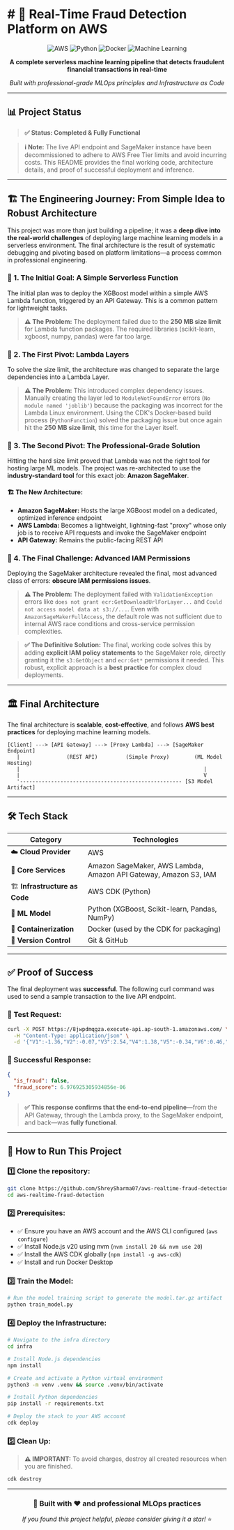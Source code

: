 # # 🚀 Real-Time Fraud Detection Platform on AWS

<div align="center">

![AWS](https://img.shields.io/badge/AWS-%23FF9900.svg?style=for-the-badge&logo=amazon-aws&logoColor=white)
![Python](https://img.shields.io/badge/python-3670A0?style=for-the-badge&logo=python&logoColor=ffdd54)
![Docker](https://img.shields.io/badge/docker-%230db7ed.svg?style=for-the-badge&logo=docker&logoColor=white)
![Machine Learning](https://img.shields.io/badge/ML-XGBoost-green?style=for-the-badge)

**A complete serverless machine learning pipeline that detects fraudulent financial transactions in real-time**

*Built with professional-grade MLOps principles and Infrastructure as Code*

</div>

---

## 📊 Project Status

> **✅ Status: Completed & Fully Functional**

> **ℹ️ Note:** The live API endpoint and SageMaker instance have been decommissioned to adhere to AWS Free Tier limits and avoid incurring costs. This README provides the final working code, architecture details, and proof of successful deployment and inference.

---

## 🏗️ The Engineering Journey: From Simple Idea to Robust Architecture

This project was more than just building a pipeline; it was a **deep dive into the real-world challenges** of deploying large machine learning models in a serverless environment. The final architecture is the result of systematic debugging and pivoting based on platform limitations—a process common in professional engineering.

### 🎯 1. The Initial Goal: A Simple Serverless Function

The initial plan was to deploy the XGBoost model within a simple AWS Lambda function, triggered by an API Gateway. This is a common pattern for lightweight tasks.

> **⚠️ The Problem:** The deployment failed due to the **250 MB size limit** for Lambda function packages. The required libraries (scikit-learn, xgboost, numpy, pandas) were far too large.

### 🔄 2. The First Pivot: Lambda Layers

To solve the size limit, the architecture was changed to separate the large dependencies into a Lambda Layer.

> **⚠️ The Problem:** This introduced complex dependency issues. Manually creating the layer led to `ModuleNotFoundError` errors (`No module named 'joblib'`) because the packaging was incorrect for the Lambda Linux environment. Using the CDK's Docker-based build process (`PythonFunction`) solved the packaging issue but once again hit the **250 MB size limit**, this time for the Layer itself.

### 🎯 3. The Second Pivot: The Professional-Grade Solution

Hitting the hard size limit proved that Lambda was not the right tool for hosting large ML models. The project was re-architected to use the **industry-standard tool** for this exact job: **Amazon SageMaker**.

#### 🏗️ The New Architecture:

- **Amazon SageMaker:** Hosts the large XGBoost model on a dedicated, optimized inference endpoint
- **AWS Lambda:** Becomes a lightweight, lightning-fast "proxy" whose only job is to receive API requests and invoke the SageMaker endpoint
- **API Gateway:** Remains the public-facing REST API

### 🔐 4. The Final Challenge: Advanced IAM Permissions

Deploying the SageMaker architecture revealed the final, most advanced class of errors: **obscure IAM permissions issues**.

> **⚠️ The Problem:** The deployment failed with `ValidationException` errors like `does not grant ecr:GetDownloadUrlForLayer...` and `Could not access model data at s3://...`. Even with `AmazonSageMakerFullAccess`, the default role was not sufficient due to internal AWS race conditions and cross-service permission complexities.

> **✅ The Definitive Solution:** The final, working code solves this by adding **explicit IAM policy statements** to the SageMaker role, directly granting it the `s3:GetObject` and `ecr:Get*` permissions it needed. This robust, explicit approach is a **best practice** for complex cloud deployments.

---

## 🏛️ Final Architecture

The final architecture is **scalable**, **cost-effective**, and follows **AWS best practices** for deploying machine learning models.

```
[Client] ---> [API Gateway] ---> [Proxy Lambda] ---> [SageMaker Endpoint]
   |               (REST API)         (Simple Proxy)        (ML Model Hosting)
   |                                                           |
   |                                                           V
   '---------------------------------------------------- [S3 Model Artifact]
```

---

## 🛠️ Tech Stack

<div align="center">

| Category | Technologies |
|----------|-------------|
| ☁️ **Cloud Provider** | AWS |
| 🔧 **Core Services** | Amazon SageMaker, AWS Lambda, Amazon API Gateway, Amazon S3, IAM |
| 🏗️ **Infrastructure as Code** | AWS CDK (Python) |
| 🤖 **ML Model** | Python (XGBoost, Scikit-learn, Pandas, NumPy) |
| 🐳 **Containerization** | Docker (used by the CDK for packaging) |
| 📝 **Version Control** | Git & GitHub |

</div>

---

## ✅ Proof of Success

The final deployment was **successful**. The following curl command was used to send a sample transaction to the live API endpoint.

### 🧪 Test Request:

```bash
curl -X POST https://8jwpdmqgza.execute-api.ap-south-1.amazonaws.com/ \
  -H "Content-Type: application/json" \
  -d '{"V1":-1.36,"V2":-0.07,"V3":2.54,"V4":1.38,"V5":-0.34,"V6":0.46,"V7":0.24,"V8":0.10,"V9":0.36,"V10":0.09,"V11":-0.55,"V12":-0.62,"V13":-0.99,"V14":-0.31,"V15":1.47,"V16":-0.47,"V17":0.21,"V18":0.03,"V19":0.40,"V20":0.25,"V21":-0.02,"V22":0.28,"V23":-0.11,"V24":0.07,"V25":0.13,"V26":-0.19,"V27":0.13,"V28":-0.02,"Amount":149.62}'
```

### 🎉 Successful Response:

```json
{
  "is_fraud": false, 
  "fraud_score": 6.976925305934856e-06
}
```

> **✅ This response confirms that the end-to-end pipeline**—from the API Gateway, through the Lambda proxy, to the SageMaker endpoint, and back—was **fully functional**.

---

## 🚀 How to Run This Project

### 1️⃣ Clone the repository:

```bash
git clone https://github.com/ShreySharma07/aws-realtime-fraud-detection.git
cd aws-realtime-fraud-detection
```

### 2️⃣ Prerequisites:

- ✅ Ensure you have an AWS account and the AWS CLI configured (`aws configure`)
- ✅ Install Node.js v20 using nvm (`nvm install 20 && nvm use 20`)
- ✅ Install the AWS CDK globally (`npm install -g aws-cdk`)
- ✅ Install and run Docker Desktop

### 3️⃣ Train the Model:

```bash
# Run the model training script to generate the model.tar.gz artifact
python train_model.py
```

### 4️⃣ Deploy the Infrastructure:

```bash
# Navigate to the infra directory
cd infra

# Install Node.js dependencies
npm install

# Create and activate a Python virtual environment
python3 -m venv .venv && source .venv/bin/activate

# Install Python dependencies
pip install -r requirements.txt

# Deploy the stack to your AWS account
cdk deploy
```

### 5️⃣ Clean Up:

> **⚠️ IMPORTANT:** To avoid charges, destroy all created resources when you are finished.

```bash
cdk destroy
```

---

<div align="center">

### 🌟 **Built with ❤️ and professional MLOps practices**

*If you found this project helpful, please consider giving it a star!* ⭐

</div>
